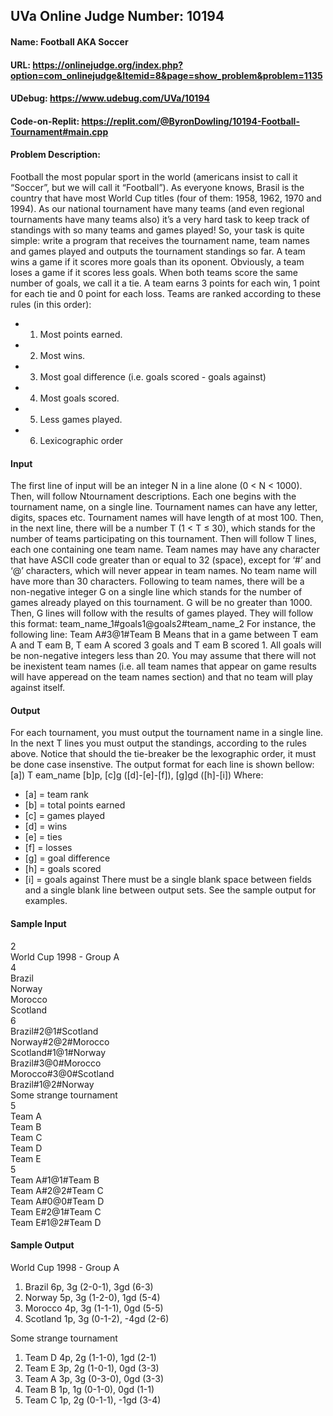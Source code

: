 ## UVa Online Judge Number: 10194
#### Name: Football AKA Soccer
#### URL: https://onlinejudge.org/index.php?option=com_onlinejudge&Itemid=8&page=show_problem&problem=1135
#### UDebug: https://www.udebug.com/UVa/10194
#### Code-on-Replit: https://replit.com/@ByronDowling/10194-Football-Tournament#main.cpp

#### Problem Description:
Football the most popular sport in the world (americans insist to call it “Soccer”, but we will call it “Football”). As everyone knows, Brasil is the country that have most World Cup titles (four of them: 1958, 1962, 1970 and 1994). As our national tournament have many teams (and even regional tournaments have many teams also) it’s a very hard task to keep track of standings with so many teams and games played! So, your task is quite simple: write a program that receives the tournament name, team names and games played and outputs the tournament standings so far. A team wins a game if it scores more goals than its oponent. Obviously, a team loses a game if it scores less goals. When both teams score the same number of goals, we call it a tie. A team earns 3 points for each win, 1 point for each tie and 0 point for each loss. Teams are ranked according to these rules (in this order):
- 1. Most points earned.
- 2. Most wins.
- 3. Most goal difference (i.e. goals scored - goals against)
- 4. Most goals scored.
- 5. Less games played.
- 6. Lexicographic order

#### Input
The first line of input will be an integer N in a line alone (0 < N < 1000). Then, will follow Ntournament descriptions. Each one begins with the tournament name, on a single line. Tournament names can have any letter, digits, spaces etc. Tournament names will have length of at most 100. Then, in the next line, there will be a number T (1 < T ≤ 30), which stands for the number of teams participating on this tournament. Then will follow T lines, each one containing one team name. Team names may have any character that have ASCII code greater than or equal to 32 (space), except for ‘#’ and ‘@’ characters, which will never appear in team names. No team name will have more than 30 characters. Following to team names, there will be a non-negative integer G on a single line which stands for the number of games already played on this tournament. G will be no greater than 1000. Then, G lines will follow with the results of games played. They will follow this format: team_name_1#goals1@goals2#team_name_2 For instance, the following line: Team A#3@1#Team B Means that in a game between T eam A and T eam B, T eam A scored 3 goals and T eam B scored 1. All goals will be non-negative integers less than 20. You may assume that there will not be inexistent team names (i.e. all team names that appear on game results will have apperead on the team names section) and that no team will play against itself.

#### Output
For each tournament, you must output the tournament name in a single line. In the next T lines you must output the standings, according to the rules above. Notice that should the tie-breaker be the lexographic order, it must be done case insenstive. The output format for each line is shown bellow: [a]) T eam_name [b]p, [c]g ([d]-[e]-[f]), [g]gd ([h]-[i])
Where:
- [a] = team rank
- [b] = total points earned
- [c] = games played
- [d] = wins
- [e] = ties
- [f] = losses
- [g] = goal difference
- [h] = goals scored
- [i] = goals against
There must be a single blank space between fields and a single blank line between output sets. See the sample output for examples.

#### Sample Input
2\
World Cup 1998 - Group A\
4\
Brazil\
Norway\
Morocco\
Scotland\
6\
Brazil#2@1#Scotland\
Norway#2@2#Morocco\
Scotland#1@1#Norway\
Brazil#3@0#Morocco\
Morocco#3@0#Scotland\
Brazil#1@2#Norway\
Some strange tournament\
5\
Team A\
Team B\
Team C\
Team D\
Team E\
5\
Team A#1@1#Team B\
Team A#2@2#Team C\
Team A#0@0#Team D\
Team E#2@1#Team C\
Team E#1@2#Team D


#### Sample Output
World Cup 1998 - Group A
1) Brazil 6p, 3g (2-0-1), 3gd (6-3)
2) Norway 5p, 3g (1-2-0), 1gd (5-4)
3) Morocco 4p, 3g (1-1-1), 0gd (5-5)
4) Scotland 1p, 3g (0-1-2), -4gd (2-6)

Some strange tournament
1) Team D 4p, 2g (1-1-0), 1gd (2-1)
2) Team E 3p, 2g (1-0-1), 0gd (3-3)
3) Team A 3p, 3g (0-3-0), 0gd (3-3)
4) Team B 1p, 1g (0-1-0), 0gd (1-1)
5) Team C 1p, 2g (0-1-1), -1gd (3-4)
